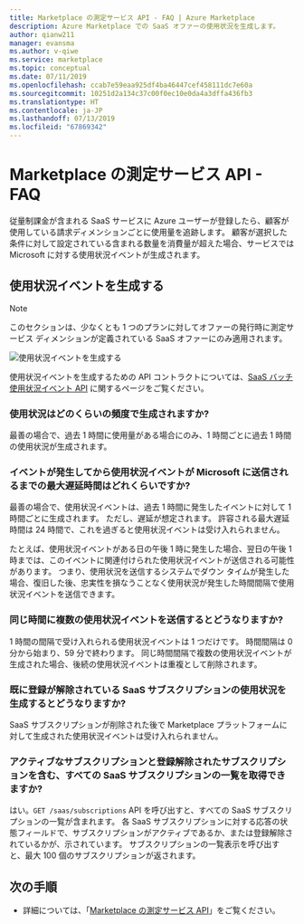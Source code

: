 ```yaml
---
title: Marketplace の測定サービス API - FAQ | Azure Marketplace
description: Azure Marketplace での SaaS オファーの使用状況を生成します。
author: qianw211
manager: evansma
ms.author: v-qiwe
ms.service: marketplace
ms.topic: conceptual
ms.date: 07/11/2019
ms.openlocfilehash: ccab7e59eaa925df4ba46447cef458111dc7e60a
ms.sourcegitcommit: 10251d2a134c37c00f0ec10e0da4a3dffa436fb3
ms.translationtype: HT
ms.contentlocale: ja-JP
ms.lasthandoff: 07/13/2019
ms.locfileid: "67869342"
---
```

# <a name="marketplace-metering-service-apis---faq"></a>Marketplace の測定サービス API - FAQ

従量制課金が含まれる SaaS サービスに Azure ユーザーが登録したら、顧客が使用している請求ディメンションごとに使用量を追跡します。 顧客が選択した条件に対して設定されている含まれる数量を消費量が超えた場合、サービスでは Microsoft に対する使用状況イベントが生成されます。

## <a name="emit-usage-events"></a>使用状況イベントを生成する

>[!Note]
>このセクションは、少なくとも 1 つのプランに対してオファーの発行時に測定サービス ディメンションが定義されている SaaS オファーにのみ適用されます。

![使用状況イベントを生成する](media/isv-emits-usage-event.png)

使用状況イベントを生成するための API コントラクトについては、[SaaS バッチ使用状況イベント API](./marketplace-metering-service-apis.md#batch-usage-event) に関するページをご覧ください。

### <a name="how-often-is-it-expected-to-emit-usage"></a>使用状況はどのくらいの頻度で生成されますか?

最善の場合で、過去 1 時間に使用量がある場合にのみ、1 時間ごとに過去 1 時間の使用状況が生成されます。

### <a name="what-is-the-maximum-delay-between-the-time-an-event-occurs-and-the-time-a-usage-event-is-emitted-to-microsoft"></a>イベントが発生してから使用状況イベントが Microsoft に送信されるまでの最大遅延時間はどれくらいですか?

最善の場合で、使用状況イベントは、過去 1 時間に発生したイベントに対して 1 時間ごとに生成されます。 ただし、遅延が想定されます。 許容される最大遅延時間は 24 時間で、これを過ぎると使用状況イベントは受け入れられません。

たとえば、使用状況イベントがある日の午後 1 時に発生した場合、翌日の午後 1 時までは、このイベントに関連付けられた使用状況イベントが送信される可能性があります。 つまり、使用状況を送信するシステムでダウン タイムが発生した場合、復旧した後、忠実性を損なうことなく使用状況が発生した時間間隔で使用状況イベントを送信できます。

### <a name="what-happens-when-you-send-more-than-one-usage-event-on-the-same-hour"></a>同じ時間に複数の使用状況イベントを送信するとどうなりますか?

1 時間の間隔で受け入れられる使用状況イベントは 1 つだけです。 時間間隔は 0 分から始まり、59 分で終わります。  同じ時間間隔で複数の使用状況イベントが生成された場合、後続の使用状況イベントは重複として削除されます。

### <a name="what-happens-when-you-emit-usage-for-a-saas-subscription-that-has-been-unsubscribed-already"></a>既に登録が解除されている SaaS サブスクリプションの使用状況を生成するとどうなりますか?

SaaS サブスクリプションが削除された後で Marketplace プラットフォームに対して生成された使用状況イベントは受け入れられません。

### <a name="can-you-get-a-list-of-all-saas-subscriptions-including-active-and-unsubscribed-subscriptions"></a>アクティブなサブスクリプションと登録解除されたサブスクリプションを含む、すべての SaaS サブスクリプションの一覧を取得できますか?

はい。`GET /saas/subscriptions` API を呼び出すと、すべての SaaS サブスクリプションの一覧が含まれます。 各 SaaS サブスクリプションに対する応答の状態フィールドで、サブスクリプションがアクティブであるか、または登録解除されているかが、示されています。 サブスクリプションの一覧表示を呼び出すと、最大 100 個のサブスクリプションが返されます。

## <a name="next-steps"></a>次の手順

- 詳細については、「[Marketplace の測定サービス API](./marketplace-metering-service-apis.md)」をご覧ください。
